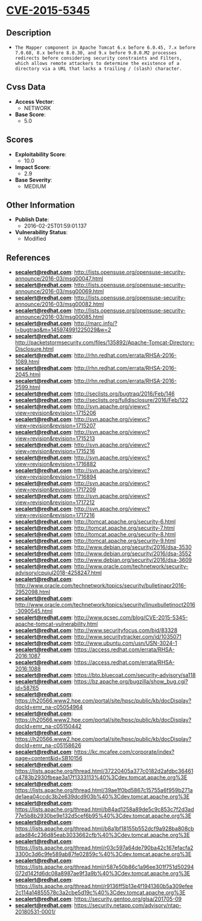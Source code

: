 
# [CVE-2015-5345](http://lists.opensuse.org/opensuse-security-announce/2016-03/msg00047.html)

## Description

- `The Mapper component in Apache Tomcat 6.x before 6.0.45, 7.x before 7.0.68, 8.x before 8.0.30, and 9.x before 9.0.0.M2 processes redirects before considering security constraints and Filters, which allows remote attackers to determine the existence of a directory via a URL that lacks a trailing / (slash) character.`

## Cvss Data

- **Access Vector**:
  - NETWORK
- **Base Score**:
  - 5.0

## Scores

- **Exploitability Score**:
  - 10.0
- **Impact Score**:
  - 2.9
- **Base Severity**:
  - MEDIUM

## Other Information

- **Publish Date**:
  - 2016-02-25T01:59:01.137
- **Vulnerability Status**:
  - Modified

## References

- **secalert@redhat.com**: http://lists.opensuse.org/opensuse-security-announce/2016-03/msg00047.html
- **secalert@redhat.com**: http://lists.opensuse.org/opensuse-security-announce/2016-03/msg00069.html
- **secalert@redhat.com**: http://lists.opensuse.org/opensuse-security-announce/2016-03/msg00082.html
- **secalert@redhat.com**: http://lists.opensuse.org/opensuse-security-announce/2016-03/msg00085.html
- **secalert@redhat.com**: http://marc.info/?l=bugtraq&m=145974991225029&w=2
- **secalert@redhat.com**: http://packetstormsecurity.com/files/135892/Apache-Tomcat-Directory-Disclosure.html
- **secalert@redhat.com**: http://rhn.redhat.com/errata/RHSA-2016-1089.html
- **secalert@redhat.com**: http://rhn.redhat.com/errata/RHSA-2016-2045.html
- **secalert@redhat.com**: http://rhn.redhat.com/errata/RHSA-2016-2599.html
- **secalert@redhat.com**: http://seclists.org/bugtraq/2016/Feb/146
- **secalert@redhat.com**: http://seclists.org/fulldisclosure/2016/Feb/122
- **secalert@redhat.com**: http://svn.apache.org/viewvc?view=revision&revision=1715206
- **secalert@redhat.com**: http://svn.apache.org/viewvc?view=revision&revision=1715207
- **secalert@redhat.com**: http://svn.apache.org/viewvc?view=revision&revision=1715213
- **secalert@redhat.com**: http://svn.apache.org/viewvc?view=revision&revision=1715216
- **secalert@redhat.com**: http://svn.apache.org/viewvc?view=revision&revision=1716882
- **secalert@redhat.com**: http://svn.apache.org/viewvc?view=revision&revision=1716894
- **secalert@redhat.com**: http://svn.apache.org/viewvc?view=revision&revision=1717209
- **secalert@redhat.com**: http://svn.apache.org/viewvc?view=revision&revision=1717212
- **secalert@redhat.com**: http://svn.apache.org/viewvc?view=revision&revision=1717216
- **secalert@redhat.com**: http://tomcat.apache.org/security-6.html
- **secalert@redhat.com**: http://tomcat.apache.org/security-7.html
- **secalert@redhat.com**: http://tomcat.apache.org/security-8.html
- **secalert@redhat.com**: http://tomcat.apache.org/security-9.html
- **secalert@redhat.com**: http://www.debian.org/security/2016/dsa-3530
- **secalert@redhat.com**: http://www.debian.org/security/2016/dsa-3552
- **secalert@redhat.com**: http://www.debian.org/security/2016/dsa-3609
- **secalert@redhat.com**: http://www.oracle.com/technetwork/security-advisory/cpujul2018-4258247.html
- **secalert@redhat.com**: http://www.oracle.com/technetwork/topics/security/bulletinapr2016-2952098.html
- **secalert@redhat.com**: http://www.oracle.com/technetwork/topics/security/linuxbulletinoct2016-3090545.html
- **secalert@redhat.com**: http://www.qcsec.com/blog/CVE-2015-5345-apache-tomcat-vulnerability.html
- **secalert@redhat.com**: http://www.securityfocus.com/bid/83328
- **secalert@redhat.com**: http://www.securitytracker.com/id/1035071
- **secalert@redhat.com**: http://www.ubuntu.com/usn/USN-3024-1
- **secalert@redhat.com**: https://access.redhat.com/errata/RHSA-2016:1087
- **secalert@redhat.com**: https://access.redhat.com/errata/RHSA-2016:1088
- **secalert@redhat.com**: https://bto.bluecoat.com/security-advisory/sa118
- **secalert@redhat.com**: https://bz.apache.org/bugzilla/show_bug.cgi?id=58765
- **secalert@redhat.com**: https://h20566.www2.hpe.com/portal/site/hpsc/public/kb/docDisplay?docId=emr_na-c05054964
- **secalert@redhat.com**: https://h20566.www2.hpe.com/portal/site/hpsc/public/kb/docDisplay?docId=emr_na-c05150442
- **secalert@redhat.com**: https://h20566.www2.hpe.com/portal/site/hpsc/public/kb/docDisplay?docId=emr_na-c05158626
- **secalert@redhat.com**: https://kc.mcafee.com/corporate/index?page=content&id=SB10156
- **secalert@redhat.com**: https://lists.apache.org/thread.html/37220405a377c0182d2afdbc36461c4783b2930fbeae3a17f1333113%40%3Cdev.tomcat.apache.org%3E
- **secalert@redhat.com**: https://lists.apache.org/thread.html/39ae1f0bd5867c15755a6f959b271ade1aea04ccdc3b2e639dcd903b%40%3Cdev.tomcat.apache.org%3E
- **secalert@redhat.com**: https://lists.apache.org/thread.html/b84ad1258a89de5c9c853c7f2d3ad77e5b8b2930be9e132d5cef6b95%40%3Cdev.tomcat.apache.org%3E
- **secalert@redhat.com**: https://lists.apache.org/thread.html/b8a1bf18155b552dcf9a928ba808cbadad84c236d85eab3033662cfb%40%3Cdev.tomcat.apache.org%3E
- **secalert@redhat.com**: https://lists.apache.org/thread.html/r03c597a64de790ba42c167efacfa23300c3d6c9fe589ab87fe02859c%40%3Cdev.tomcat.apache.org%3E
- **secalert@redhat.com**: https://lists.apache.org/thread.html/r587e50b86c1a96ee301f751d50294072d142fd6dc08a8987ae9f3a9b%40%3Cdev.tomcat.apache.org%3E
- **secalert@redhat.com**: https://lists.apache.org/thread.html/r9136ff5b13e4f1941360b5a309efee2c114a14855578c3a2cbe5d19c%40%3Cdev.tomcat.apache.org%3E
- **secalert@redhat.com**: https://security.gentoo.org/glsa/201705-09
- **secalert@redhat.com**: https://security.netapp.com/advisory/ntap-20180531-0001/
